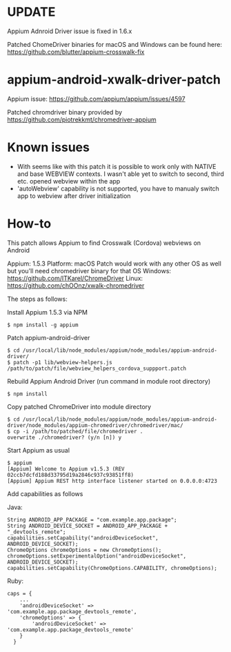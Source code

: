 # UPDATE

Appium Adnroid Driver issue is fixed in 1.6.x

Patched ChomeDriver binaries for macOS and Windows can be found here: https://github.com/blutter/appium-crosswalk-fix

# appium-android-xwalk-driver-patch

Appium issue: https://github.com/appium/appium/issues/4597

Patched chromdriver binary provided by https://github.com/piotrekkmt/chromedriver-appium

# Known issues

- With seems like with this patch it is possible to work only with NATIVE and base WEBVIEW contexts. I wasn't able yet to switch to second, third etc. opened webview within the app
- 'autoWebview' capability is not supported, you have to manualy switch app to webview after driver initialization

# How-to

This patch allows Appium to find Crosswalk (Cordova) webviews on Android

Appium: 1.5.3
Platform: macOS
Patch would work with any other OS as well but you'll need chromedriver binary for that OS 
Windows: https://github.com/ITKarel/ChromeDriver
Linux: https://github.com/chOOnz/xwalk-chromedriver

The steps as follows:

Install Appium 1.5.3 via NPM
```
$ npm install -g appium
```
Patch appium-android-driver
```
$ cd /usr/local/lib/node_modules/appium/node_modules/appium-android-driver/
$ patch -p1 lib/webview-helpers.js /path/to/patch/file/webview_helpers_cordova_suppport.patch
```
Rebuild Appium Android Driver (run command in module root directory)
```
$ npm install
```
Copy patched ChromeDriver into module directory
```
$ cd /usr/local/lib/node_modules/appium/node_modules/appium-android-driver/node_modules/appium-chromedriver/chromedriver/mac/
$ cp -i /path/to/patched/file/chromedriver .
overwrite ./chromedriver? (y/n [n]) y
```
Start Appium as usual
```
$ appium
[Appium] Welcome to Appium v1.5.3 (REV 02ccb7dcfd188d33795d19a2846c937c93851ff8)
[Appium] Appium REST http interface listener started on 0.0.0.0:4723
```
Add capabilities as follows

Java:
```
String ANDROID_APP_PACKAGE = "com.example.app.package";
String ANDROID_DEVICE_SOCKET = ANDROID_APP_PACKAGE + "_devtools_remote";
capabilities.setCapability("androidDeviceSocket", ANDROID_DEVICE_SOCKET);
ChromeOptions chromeOptions = new ChromeOptions();
chromeOptions.setExperimentalOption("androidDeviceSocket", ANDROID_DEVICE_SOCKET);
capabilities.setCapability(ChromeOptions.CAPABILITY, chromeOptions);
```
Ruby:
```
caps = {
    ...
    'androidDeviceSocket' => 'com.example.app.package_devtools_remote',
    'chromeOptions' => {
        'androidDeviceSocket' => 'com.example.app.package_devtools_remote'
    }
  }
```
